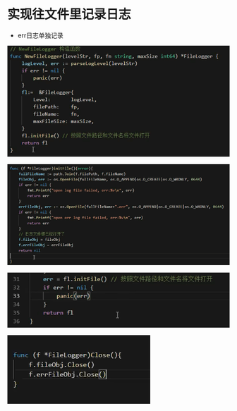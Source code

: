 # 实现往文件里记录日志

* err日志单独记录

![20201107_105056_88](image/20201107_105056_88.png)

![20201107_105117_25](image/20201107_105117_25.png)

![20201107_105132_29](image/20201107_105132_29.png)

![20201107_105246_49](image/20201107_105246_49.png)

